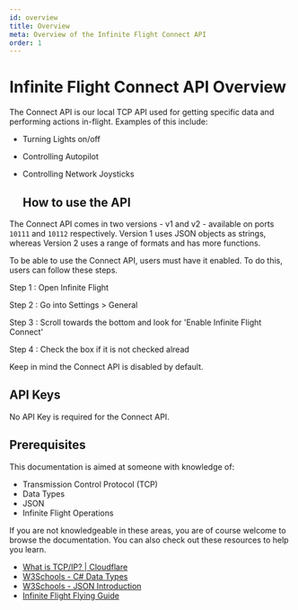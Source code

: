 ```yaml
---
id: overview
title: Overview
meta: Overview of the Infinite Flight Connect API
order: 1
---
```


# Infinite Flight Connect API Overview

The Connect API is our local TCP API used for getting specific data and performing actions in-flight. Examples of this include:

- Turning Lights on/off
- Controlling Autopilot
- Controlling Network Joysticks

  ## How to use the API

The Connect API comes in two versions - v1 and v2 - available on ports `10111` and `10112` respectively. Version 1 uses JSON objects as strings, whereas Version 2 uses a range of formats and has more functions.

To be able to use the Connect API, users must have it enabled. To do this, users can follow these steps.

Step 1
: Open Infinite Flight

Step 2
: Go into Settings > General

Step 3
: Scroll towards the bottom and look for 'Enable Infinite Flight Connect'

Step 4
: Check the box if it is not checked alread

Keep in mind the Connect API is disabled by default.

## API Keys

No API Key is required for the Connect API.

## Prerequisites

This documentation is aimed at someone with knowledge of:

- Transmission Control Protocol (TCP)
- Data Types
- JSON
- Infinite Flight Operations

If you are not knowledgeable in these areas, you are of course welcome to browse the documentation. You can also check out these resources to help you learn.

- [What is TCP/IP? | Cloudflare](https://www.cloudflare.com/learning/ddos/glossary/tcp-ip/)
- [W3Schools - C# Data Types](https://www.w3schools.com/cs/cs_data_types.asp)
- [W3Schools - JSON Introduction](https://www.w3schools.com/js/js_json_intro.asp)
- [Infinite Flight Flying Guide](/guide/flying-guide)